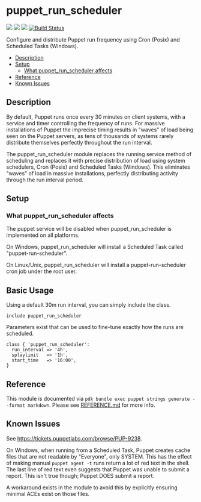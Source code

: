 # puppet\_run\_scheduler

![](https://img.shields.io/puppetforge/pdk-version/reidmv/puppet_run_scheduler.svg?style=popout)
![](https://img.shields.io/puppetforge/v/reidmv/puppet_run_scheduler.svg?style=popout)
![](https://img.shields.io/puppetforge/dt/reidmv/puppet_run_scheduler.svg?style=popout)
[![Build Status](https://github.com/reidmv/reidmv-puppet_run_scheduler/actions/workflows/ci.yml/badge.svg?branch=main)](https://github.com/reidmv/reidmv-puppet_run_scheduler/actions/workflows/ci.yml)

Configure and distribute Puppet run frequency using Cron (Posix) and Scheduled Tasks (Windows).

- [Description](#description)
- [Setup](#setup)
  - [What puppet\_run\_scheduler affects](#what-puppet_run_scheduler-affects)
- [Reference](#reference)
- [Known Issues](#known-issues)

## Description

By default, Puppet runs once every 30 minutes on client systems, with a service and timer controlling the frequency of runs. For massive installations of Puppet the imprecise timing results in "waves" of load being seen on the Puppet servers, as tens of thousands of systems rarely distribute themselves perfectly throughout the run interval.

The puppet\_run\_scheduler module replaces the running service method of scheduling and replaces it with precise distribution of load using system schedulers, Cron (Posix) and Scheduled Tasks (Windows). This eliminates "waves" of load in massive installations, perfectly distributing activity through the run interval period.

## Setup

### What puppet\_run\_scheduler affects

The puppet service will be disabled when puppet\_run\_scheduler is implemented on all platforms.

On Windows, puppet\_run\_scheduler will install a Scheduled Task called "puppet-run-scheduler".

On Linux/Unix, puppet\_run\_scheduler will install a puppet-run-scheduler cron job under the root user.

## Basic Usage

Using a default 30m run interval, you can simply include the class.

```puppet
include puppet_run_scheduler
```

Parameters exist that can be used to fine-tune exactly how the runs are scheduled.

```puppet
class { 'puppet_run_scheduler':
  run_interval => '4h',
  splaylimit   => '1h',
  start_time   => '16:00',
}
```

## Reference

This module is documented via `pdk bundle exec puppet strings generate --format markdown`. Please see [REFERENCE.md](REFERENCE.md) for more info.


## Known Issues

See https://tickets.puppetlabs.com/browse/PUP-9238.

On Windows, when running from a Scheduled Task, Puppet creates cache files that are not readable by "Everyone", only SYSTEM. This has the effect of making manual `puppet agent -t` runs return a lot of red text in the shell. The last line of red text even suggests that Puppet was unable to submit a report. This isn't true though; Puppet DOES submit a report.

A workaround exists in the module to avoid this by explicitly ensuring minimal ACEs exist on those files.
